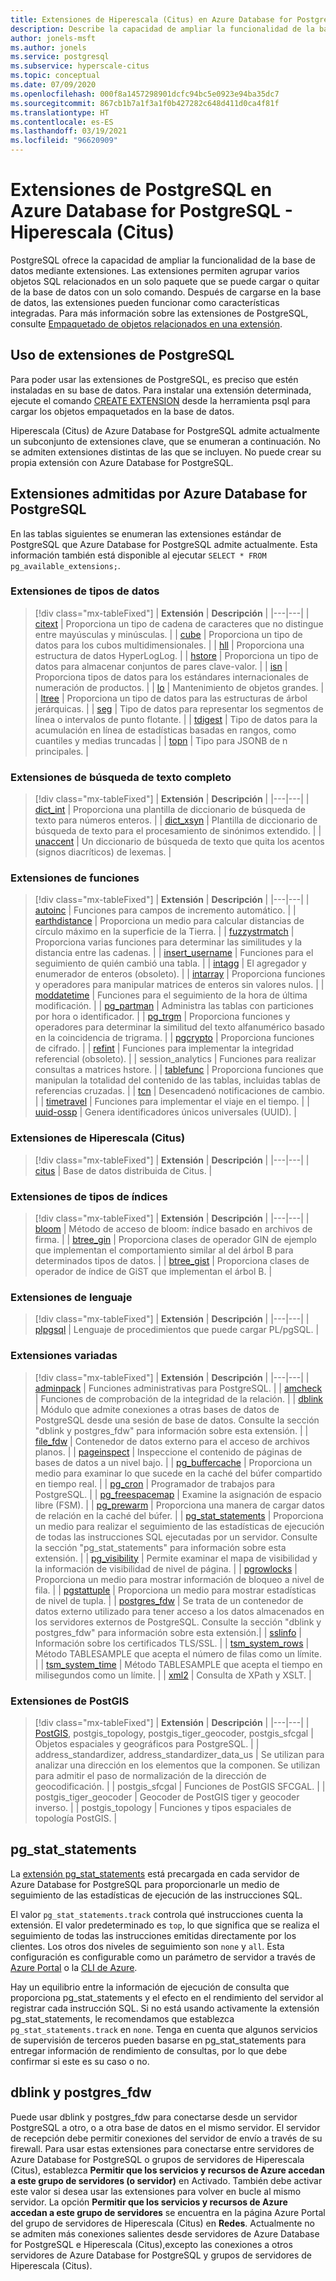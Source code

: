 ```yaml
---
title: Extensiones de Hiperescala (Citus) en Azure Database for PostgreSQL
description: Describe la capacidad de ampliar la funcionalidad de la base de datos mediante extensiones de Azure Database for PostgreSQL con Hiperescala (Citus).
author: jonels-msft
ms.author: jonels
ms.service: postgresql
ms.subservice: hyperscale-citus
ms.topic: conceptual
ms.date: 07/09/2020
ms.openlocfilehash: 000f8a1457298901dcfc94bc5e0923e94ba35dc7
ms.sourcegitcommit: 867cb1b7a1f3a1f0b427282c648d411d0ca4f81f
ms.translationtype: HT
ms.contentlocale: es-ES
ms.lasthandoff: 03/19/2021
ms.locfileid: "96620909"
---
```

# <a name="postgresql-extensions-in-azure-database-for-postgresql--hyperscale-citus"></a>Extensiones de PostgreSQL en Azure Database for PostgreSQL - Hiperescala (Citus)

PostgreSQL ofrece la capacidad de ampliar la funcionalidad de la base de datos mediante extensiones. Las extensiones permiten agrupar varios objetos SQL relacionados en un solo paquete que se puede cargar o quitar de la base de datos con un solo comando. Después de cargarse en la base de datos, las extensiones pueden funcionar como características integradas. Para más información sobre las extensiones de PostgreSQL, consulte [Empaquetado de objetos relacionados en una extensión](https://www.postgresql.org/docs/current/static/extend-extensions.html).

## <a name="use-postgresql-extensions"></a>Uso de extensiones de PostgreSQL

Para poder usar las extensiones de PostgreSQL, es preciso que estén instaladas en su base de datos. Para instalar una extensión determinada, ejecute el comando [CREATE EXTENSION](https://www.postgresql.org/docs/current/static/sql-createextension.html) desde la herramienta psql para cargar los objetos empaquetados en la base de datos.

Hiperescala (Citus) de Azure Database for PostgreSQL admite actualmente un subconjunto de extensiones clave, que se enumeran a continuación. No se admiten extensiones distintas de las que se incluyen. No puede crear su propia extensión con Azure Database for PostgreSQL.

## <a name="extensions-supported-by-azure-database-for-postgresql"></a>Extensiones admitidas por Azure Database for PostgreSQL

En las tablas siguientes se enumeran las extensiones estándar de PostgreSQL que Azure Database for PostgreSQL admite actualmente. Esta información también está disponible al ejecutar `SELECT * FROM pg_available_extensions;`.

### <a name="data-types-extensions"></a>Extensiones de tipos de datos

> [!div class="mx-tableFixed"]
> | **Extensión** | **Descripción** |
> |---|---|
> | [citext](https://www.postgresql.org/docs/current/static/citext.html) | Proporciona un tipo de cadena de caracteres que no distingue entre mayúsculas y minúsculas. |
> | [cube](https://www.postgresql.org/docs/current/static/cube.html) | Proporciona un tipo de datos para los cubos multidimensionales. |
> | [hll](https://github.com/citusdata/postgresql-hll) | Proporciona una estructura de datos HyperLogLog. |
> | [hstore](https://www.postgresql.org/docs/current/static/hstore.html) | Proporciona un tipo de datos para almacenar conjuntos de pares clave-valor. |
> | [isn](https://www.postgresql.org/docs/current/static/isn.html) | Proporciona tipos de datos para los estándares internacionales de numeración de productos. |
> | [lo](https://www.postgresql.org/docs/current/lo.html) | Mantenimiento de objetos grandes. |
> | [ltree](https://www.postgresql.org/docs/current/static/ltree.html) | Proporciona un tipo de datos para las estructuras de árbol jerárquicas. |
> | [seg](https://www.postgresql.org/docs/current/seg.html) | Tipo de datos para representar los segmentos de línea o intervalos de punto flotante. |
> | [tdigest](https://github.com/tvondra/tdigest) | Tipo de datos para la acumulación en línea de estadísticas basadas en rangos, como cuantiles y medias truncadas |
> | [topn](https://github.com/citusdata/postgresql-topn/) | Tipo para JSONB de n principales. |

### <a name="full-text-search-extensions"></a>Extensiones de búsqueda de texto completo

> [!div class="mx-tableFixed"]
> | **Extensión** | **Descripción** |
> |---|---|
> | [dict\_int](https://www.postgresql.org/docs/current/static/dict-int.html) | Proporciona una plantilla de diccionario de búsqueda de texto para números enteros. |
> | [dict\_xsyn](https://www.postgresql.org/docs/current/dict-xsyn.html) | Plantilla de diccionario de búsqueda de texto para el procesamiento de sinónimos extendido. |
> | [unaccent](https://www.postgresql.org/docs/current/static/unaccent.html) | Un diccionario de búsqueda de texto que quita los acentos (signos diacríticos) de lexemas. |

### <a name="functions-extensions"></a>Extensiones de funciones

> [!div class="mx-tableFixed"]
> | **Extensión** | **Descripción** |
> |---|---|
> | [autoinc](https://www.postgresql.org/docs/current/contrib-spi.html#id-1.11.7.45.7) | Funciones para campos de incremento automático. |
> | [earthdistance](https://www.postgresql.org/docs/current/static/earthdistance.html) | Proporciona un medio para calcular distancias de círculo máximo en la superficie de la Tierra. |
> | [fuzzystrmatch](https://www.postgresql.org/docs/current/static/fuzzystrmatch.html) | Proporciona varias funciones para determinar las similitudes y la distancia entre las cadenas. |
> | [insert\_username](https://www.postgresql.org/docs/current/contrib-spi.html#id-1.11.7.45.8) | Funciones para el seguimiento de quién cambió una tabla. |
> | [intagg](https://www.postgresql.org/docs/current/intagg.html) | El agregador y enumerador de enteros (obsoleto). |
> | [intarray](https://www.postgresql.org/docs/current/static/intarray.html) | Proporciona funciones y operadores para manipular matrices de enteros sin valores nulos. |
> | [moddatetime](https://www.postgresql.org/docs/current/contrib-spi.html#id-1.11.7.45.9) | Funciones para el seguimiento de la hora de última modificación. |
> | [pg\_partman](https://pgxn.org/dist/pg_partman/doc/pg_partman.html) | Administra las tablas con particiones por hora o identificador. |
> | [pg\_trgm](https://www.postgresql.org/docs/current/static/pgtrgm.html) | Proporciona funciones y operadores para determinar la similitud del texto alfanumérico basado en la coincidencia de trigrama. |
> | [pgcrypto](https://www.postgresql.org/docs/current/static/pgcrypto.html) | Proporciona funciones de cifrado. |
> | [refint](https://www.postgresql.org/docs/current/contrib-spi.html#id-1.11.7.45.5) | Funciones para implementar la integridad referencial (obsoleto). |
> | session\_analytics | Funciones para realizar consultas a matrices hstore. |
> | [tablefunc](https://www.postgresql.org/docs/current/static/tablefunc.html) | Proporciona funciones que manipulan la totalidad del contenido de las tablas, incluidas tablas de referencias cruzadas. |
> | [tcn](https://www.postgresql.org/docs/current/tcn.html) | Desencadenó notificaciones de cambio. |
> | [timetravel](https://www.postgresql.org/docs/current/contrib-spi.html#id-1.11.7.45.6) | Funciones para implementar el viaje en el tiempo. |
> | [uuid-ossp](https://www.postgresql.org/docs/current/static/uuid-ossp.html) | Genera identificadores únicos universales (UUID). |

### <a name="hyperscale-citus-extensions"></a>Extensiones de Hiperescala (Citus)

> [!div class="mx-tableFixed"]
> | **Extensión** | **Descripción** |
> |---|---|
> | [citus](https://github.com/citusdata/citus) | Base de datos distribuida de Citus. |

### <a name="index-types-extensions"></a>Extensiones de tipos de índices

> [!div class="mx-tableFixed"]
> | **Extensión** | **Descripción** |
> |---|---|
> | [bloom](https://www.postgresql.org/docs/current/bloom.html) | Método de acceso de bloom: índice basado en archivos de firma. |
> | [btree\_gin](https://www.postgresql.org/docs/current/static/btree-gin.html) | Proporciona clases de operador GIN de ejemplo que implementan el comportamiento similar al del árbol B para determinados tipos de datos. |
> | [btree\_gist](https://www.postgresql.org/docs/current/static/btree-gist.html) | Proporciona clases de operador de índice de GiST que implementan el árbol B. |

### <a name="language-extensions"></a>Extensiones de lenguaje

> [!div class="mx-tableFixed"]
> | **Extensión** | **Descripción** |
> |---|---|
> | [plpgsql](https://www.postgresql.org/docs/current/static/plpgsql.html) | Lenguaje de procedimientos que puede cargar PL/pgSQL. |

### <a name="miscellaneous-extensions"></a>Extensiones variadas

> [!div class="mx-tableFixed"]
> | **Extensión** | **Descripción** |
> |---|---|
> | [adminpack](https://www.postgresql.org/docs/current/adminpack.html) | Funciones administrativas para PostgreSQL. |
> | [amcheck](https://www.postgresql.org/docs/current/amcheck.html) | Funciones de comprobación de la integridad de la relación. |
> | [dblink](https://www.postgresql.org/docs/current/dblink.html) | Módulo que admite conexiones a otras bases de datos de PostgreSQL desde una sesión de base de datos. Consulte la sección "dblink y postgres_fdw" para información sobre esta extensión. |
> | [file\_fdw](https://www.postgresql.org/docs/current/file-fdw.html) | Contenedor de datos externo para el acceso de archivos planos. |
> | [pageinspect](https://www.postgresql.org/docs/current/pageinspect.html) | Inspeccione el contenido de páginas de bases de datos a un nivel bajo. |
> | [pg\_buffercache](https://www.postgresql.org/docs/current/static/pgbuffercache.html) | Proporciona un medio para examinar lo que sucede en la caché del búfer compartido en tiempo real. |
> | [pg\_cron](https://github.com/citusdata/pg_cron) | Programador de trabajos para PostgreSQL. |
> | [pg\_freespacemap](https://www.postgresql.org/docs/current/pgfreespacemap.html) | Examine la asignación de espacio libre (FSM). |
> | [pg\_prewarm](https://www.postgresql.org/docs/current/static/pgprewarm.html) | Proporciona una manera de cargar datos de relación en la caché del búfer. |
> | [pg\_stat\_statements](https://www.postgresql.org/docs/current/static/pgstatstatements.html) | Proporciona un medio para realizar el seguimiento de las estadísticas de ejecución de todas las instrucciones SQL ejecutadas por un servidor. Consulte la sección "pg_stat_statements" para información sobre esta extensión. |
> | [pg\_visibility](https://www.postgresql.org/docs/current/pgvisibility.html) | Permite examinar el mapa de visibilidad y la información de visibilidad de nivel de página. |
> | [pgrowlocks](https://www.postgresql.org/docs/current/static/pgrowlocks.html) | Proporciona un medio para mostrar información de bloqueo a nivel de fila. |
> | [pgstattuple](https://www.postgresql.org/docs/current/static/pgstattuple.html) | Proporciona un medio para mostrar estadísticas de nivel de tupla. |
> | [postgres\_fdw](https://www.postgresql.org/docs/current/static/postgres-fdw.html) | Se trata de un contenedor de datos externo utilizado para tener acceso a los datos almacenados en los servidores externos de PostgreSQL. Consulte la sección "dblink y postgres_fdw" para información sobre esta extensión.|
> | [sslinfo](https://www.postgresql.org/docs/current/sslinfo.html) | Información sobre los certificados TLS/SSL. |
> | [tsm\_system\_rows](https://www.postgresql.org/docs/current/tsm-system-rows.html) | Método TABLESAMPLE que acepta el número de filas como un límite. |
> | [tsm\_system\_time](https://www.postgresql.org/docs/current/tsm-system-time.html) | Método TABLESAMPLE que acepta el tiempo en milisegundos como un límite. |
> | [xml2](https://www.postgresql.org/docs/current/xml2.html) | Consulta de XPath y XSLT. |


### <a name="postgis-extensions"></a>Extensiones de PostGIS

> [!div class="mx-tableFixed"]
> | **Extensión** | **Descripción** |
> |---|---|
> | [PostGIS](https://www.postgis.net/), postgis\_topology, postgis\_tiger\_geocoder, postgis\_sfcgal | Objetos espaciales y geográficos para PostgreSQL. |
> | address\_standardizer, address\_standardizer\_data\_us | Se utilizan para analizar una dirección en los elementos que la componen. Se utilizan para admitir el paso de normalización de la dirección de geocodificación. |
> | postgis\_sfcgal | Funciones de PostGIS SFCGAL. |
> | postgis\_tiger\_geocoder | Geocoder de PostGIS tiger y geocoder inverso. |
> | postgis\_topology | Funciones y tipos espaciales de topología PostGIS. |


## <a name="pg_stat_statements"></a>pg_stat_statements
La [extensión pg\_stat\_statements](https://www.postgresql.org/docs/current/pgstatstatements.html) está precargada en cada servidor de Azure Database for PostgreSQL para proporcionarle un medio de seguimiento de las estadísticas de ejecución de las instrucciones SQL.

El valor `pg_stat_statements.track` controla qué instrucciones cuenta la extensión. El valor predeterminado es `top`, lo que significa que se realiza el seguimiento de todas las instrucciones emitidas directamente por los clientes. Los otros dos niveles de seguimiento son `none` y `all`. Esta configuración es configurable como un parámetro de servidor a través de [Azure Portal](./howto-configure-server-parameters-using-portal.md) o la [CLI de Azure](./howto-configure-server-parameters-using-cli.md).

Hay un equilibrio entre la información de ejecución de consulta que proporciona pg_stat_statements y el efecto en el rendimiento del servidor al registrar cada instrucción SQL. Si no está usando activamente la extensión pg_stat_statements, le recomendamos que establezca `pg_stat_statements.track` en `none`. Tenga en cuenta que algunos servicios de supervisión de terceros pueden basarse en pg_stat_statements para entregar información de rendimiento de consultas, por lo que debe confirmar si este es su caso o no.

## <a name="dblink-and-postgres_fdw"></a>dblink y postgres_fdw

Puede usar dblink y postgres\_fdw para conectarse desde un servidor PostgreSQL a otro, o a otra base de datos en el mismo servidor.  El servidor de recepción debe permitir conexiones del servidor de envío a través de su firewall.  Para usar estas extensiones para conectarse entre servidores de Azure Database for PostgreSQL o grupos de servidores de Hiperescala (Citus), establezca **Permitir que los servicios y recursos de Azure accedan a este grupo de servidores (o servidor)** en Activado.  También debe activar este valor si desea usar las extensiones para volver en bucle al mismo servidor.
La opción **Permitir que los servicios y recursos de Azure accedan a este grupo de servidores** se encuentra en la página Azure Portal del grupo de servidores de Hiperescala (Citus) en **Redes**.  Actualmente no se admiten más conexiones salientes desde servidores de Azure Database for PostgreSQL e Hiperescala (Citus),excepto las conexiones a otros servidores de Azure Database for PostgreSQL y grupos de servidores de Hiperescala (Citus).